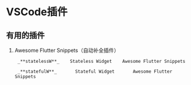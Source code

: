 # VSCode插件

## 有用的插件

1. Awesome Flutter Snippets（自动补全插件）  

        _**statelessW**_    Stateless Widget    Awesome Flutter Snippets           

        _**statefulW**_       Stateful Widget       Awesome Flutter Snippets                                        






